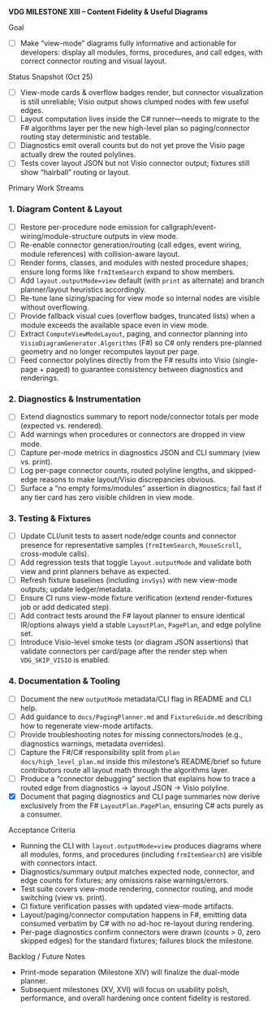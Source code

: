 **VDG MILESTONE XIII – Content Fidelity & Useful Diagrams**

Goal
- [ ] Make “view-mode” diagrams fully informative and actionable for developers: display all modules, forms, procedures, and call edges, with correct connector routing and visual layout.

Status Snapshot (Oct 25)
- [ ] View-mode cards & overflow badges render, but connector visualization is still unreliable; Visio output shows clumped nodes with few useful edges.
- [ ] Layout computation lives inside the C# runner—needs to migrate to the F# algorithms layer per the new high-level plan so paging/connector routing stay deterministic and testable.
- [ ] Diagnostics emit overall counts but do not yet prove the Visio page actually drew the routed polylines.
- [ ] Tests cover layout JSON but not Visio connector output; fixtures still show “hairball” routing or layout.

Primary Work Streams

### 1. Diagram Content & Layout
- [ ] Restore per-procedure node emission for callgraph/event-wiring/module-structure outputs in view mode.
- [ ] Re-enable connector generation/routing (call edges, event wiring, module references) with collision-aware layout.
- [ ] Render forms, classes, and modules with nested procedure shapes; ensure long forms like `frmItemSearch` expand to show members.
- [ ] Add `layout.outputMode=view` default (with `print` as alternate) and branch planner/layout heuristics accordingly.
- [ ] Re-tune lane sizing/spacing for view mode so internal nodes are visible without overflowing.
- [ ] Provide fallback visual cues (overflow badges, truncated lists) when a module exceeds the available space even in view mode.
- [ ] Extract `ComputeViewModeLayout`, paging, and connector planning into `VisioDiagramGenerator.Algorithms` (F#) so C# only renders pre-planned geometry and no longer recomputes layout per page.
- [ ] Feed connector polylines directly from the F# results into Visio (single-page + paged) to guarantee consistency between diagnostics and renderings.

### 2. Diagnostics & Instrumentation
- [ ] Extend diagnostics summary to report node/connector totals per mode (expected vs. rendered).
- [ ] Add warnings when procedures or connectors are dropped in view mode.
- [ ] Capture per-mode metrics in diagnostics JSON and CLI summary (view vs. print).
- [ ] Log per-page connector counts, routed polyline lengths, and skipped-edge reasons to make layout/Visio discrepancies obvious.
- [ ] Surface a “no empty forms/modules” assertion in diagnostics; fail fast if any tier card has zero visible children in view mode.

### 3. Testing & Fixtures
- [ ] Update CLI/unit tests to assert node/edge counts and connector presence for representative samples (`frmItemSearch`, `MouseScroll`, cross-module calls).
- [ ] Add regression tests that toggle `layout.outputMode` and validate both view and print planners behave as expected.
- [ ] Refresh fixture baselines (including `invSys`) with new view-mode outputs; update ledger/metadata.
- [ ] Ensure CI runs view-mode fixture verification (extend render-fixtures job or add dedicated step).
- [ ] Add contract tests around the F# layout planner to ensure identical IR/options always yield a stable `LayoutPlan`, `PagePlan`, and edge polyline set.
- [ ] Introduce Visio-level smoke tests (or diagram JSON assertions) that validate connectors per card/page after the render step when `VDG_SKIP_VISIO` is enabled.

### 4. Documentation & Tooling
- [ ] Document the new `outputMode` metadata/CLI flag in README and CLI help.
- [ ] Add guidance to `docs/PagingPlanner.md` and `FixtureGuide.md` describing how to regenerate view-mode artifacts.
- [ ] Provide troubleshooting notes for missing connectors/nodes (e.g., diagnostics warnings, metadata overrides).
- [ ] Capture the F#/C# responsibility split from `plan docs/high_level_plan.md` inside this milestone’s README/brief so future contributors route all layout math through the algorithms layer.
- [ ] Produce a “connector debugging” section that explains how to trace a routed edge from diagnostics → layout JSON → Visio polyline.
- [x] Document that paging diagnostics and CLI page summaries now derive exclusively from the F# `LayoutPlan.PagePlan`, ensuring C# acts purely as a consumer.

Acceptance Criteria
- Running the CLI with `layout.outputMode=view` produces diagrams where all modules, forms, and procedures (including `frmItemSearch`) are visible with connectors intact.
- Diagnostics/summary output matches expected node, connector, and edge counts for fixtures; any omissions raise warnings/errors.
- Test suite covers view-mode rendering, connector routing, and mode switching (view vs. print).
- CI fixture verification passes with updated view-mode artifacts.
- Layout/paging/connector computation happens in F#, emitting data consumed verbatim by C# with no ad-hoc re-layout during rendering.
- Per-page diagnostics confirm connectors were drawn (counts > 0, zero skipped edges) for the standard fixtures; failures block the milestone.

Backlog / Future Notes
- Print-mode separation (Milestone XIV) will finalize the dual-mode planner.
- Subsequent milestones (XV, XVI) will focus on usability polish, performance, and overall hardening once content fidelity is restored.
